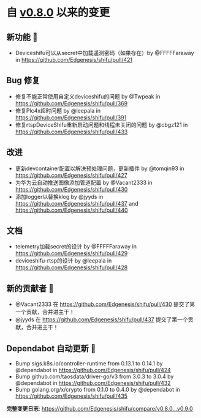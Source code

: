 # 自 [v0.8.0](https://github.com/Edgenesis/shifu/releases/tag/v0.8.0) 以来的变更

## 新功能 🎉

* Deviceshifu可以从secret中加载遥测密码（如果存在）by @FFFFFaraway in https://github.com/Edgenesis/shifu/pull/421

## Bug 修复

* <BugFix>修复不能正常使用自定义deviceshifu的问题 by @Twpeak in https://github.com/Edgenesis/shifu/pull/369
* <BugFix>修复Plc4x超时问题 by @leepala in https://github.com/Edgenesis/shifu/pull/391
* <BugFix>修复rtspDeviceShifu重新启动问题和线程未关闭的问题 by @cbgz121 in https://github.com/Edgenesis/shifu/pull/433

## 改进

* 更新devcontainer配置以解决预处理问题，更新插件 by @tomqin93 in https://github.com/Edgenesis/shifu/pull/427
* 为华为云自动推送图像添加管道配置 by @Vacant2333 in https://github.com/Edgenesis/shifu/pull/430
* 添加logger以替换klog by @jyyds in https://github.com/Edgenesis/shifu/pull/437 and https://github.com/Edgenesis/shifu/pull/440

## 文档

* telemetry加载secret的设计 by @FFFFFaraway in https://github.com/Edgenesis/shifu/pull/429
* deviceshifu-rtsp的设计 by @leepala in https://github.com/Edgenesis/shifu/pull/428

## 新的贡献者 🌟

* @Vacant2333 在 https://github.com/Edgenesis/shifu/pull/430 提交了第一个贡献，合并进主干！
* @jyyds 在 https://github.com/Edgenesis/shifu/pull/437 提交了第一个贡献，合并进主干！

## Dependabot 自动更新 🤖

* Bump sigs.k8s.io/controller-runtime from 0.13.1 to 0.14.1 by @dependabot in https://github.com/Edgenesis/shifu/pull/424
* Bump github.com/taosdata/driver-go/v3 from 3.0.3 to 3.0.4 by @dependabot in https://github.com/Edgenesis/shifu/pull/432
* Bump golang.org/x/crypto from 0.1.0 to 0.4.0 by @dependabot in https://github.com/Edgenesis/shifu/pull/435

**完整变更日志**: https://github.com/Edgenesis/shifu/compare/v0.8.0...v0.9.0